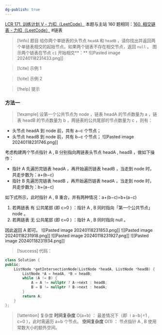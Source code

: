 ```yaml
---
dg-publish: true
---
```

[LCR 171. 训练计划 V - 力扣（LeetCode）](https://leetcode.cn/problems/liang-ge-lian-biao-de-di-yi-ge-gong-gong-jie-dian-lcof/description/)
本题与主站 160 题相同：[160. 相交链表 - 力扣（LeetCode）](https://leetcode.cn/problems/intersection-of-two-linked-lists/description/)
#链表

> [!info] 题目
> 给你两个单链表的头节点 `headA` 和 `headB` ，请你找出并返回两个单链表相交的起始节点。如果两个链表不存在相交节点，返回 `null` 。
> 图示两个链表在节点 `c1` 开始相交**：**
> ![[Pasted image 20240118231433.png]]

> [!cite] 示例 1
> 

> [!cite] 示例 2
> 

> [!help] 提示
> 
### 方法一
> [!example] 
设第一个公共节点为 node ，链表 headA 的节点数量为 a ，链表 headB 的节点数量为 b ，两链表的公共尾部的节点数量为 c ，则有：

- 头节点 headA 到 node 前，共有 a−c 个节点；
- 头节点 headB 到 node 前，共有 b−c 个节点；
![[Pasted image 20240118231746.png]]

考虑构建两个节点指针 A​ , B 分别指向两链表头节点 headA , headB ，做如下操作：

- 指针 A 先遍历完链表 headA ，再开始遍历链表 headB ，当走到 node 时，共走步数为：a+(b−c)
- 指针 B 先遍历完链表 headB ，再开始遍历链表 headA ，当走到 node 时，共走步数为：b+(a−c)

如下式所示，此时指针 A , B 重合，并有两种情况：a+(b−c)=b+(a−c)
1. 若两链表 有 公共尾部 (即 c>0 ) ：指针 A , B 同时指向「第一个公共节点」node 。
2. 若两链表 无 公共尾部 (即 c=0 ) ：指针 A , B 同时指向 null 。

因此返回 A 即可。
![[Pasted image 20240118231853.png]]
![[Pasted image 20240118231918.png]]
![[Pasted image 20240118231927.png]]
![[Pasted image 20240118231934.png]]
> [!success] 代码：
```cpp
class Solution {
public:
    ListNode *getIntersectionNode(ListNode *headA, ListNode *headB) {
        ListNode *A = headA, *B = headB;
        while (A != B) {
            A = A != nullptr ? A->next : headB;
            B = B != nullptr ? B->next : headA;
        }
        return A;
    }
};
```
> [!attention] 复杂度
> **时间复杂度** O(a+b) ： 最差情况下（即 ∣a−b∣=1 , c=0 ），此时需遍历 a+b 个节点。
**空间复杂度** O(1) ： 节点指针 A , B 使用常数大小的额外空间。



